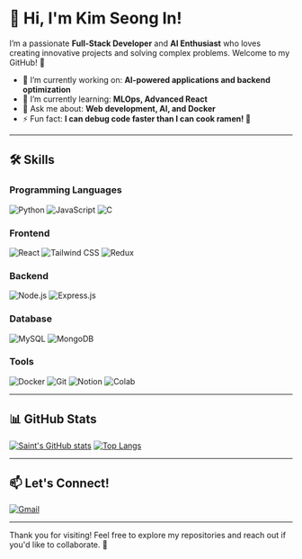 # 👋 Hi, I'm Kim Seong In!

I’m a passionate **Full-Stack Developer** and **AI Enthusiast** who loves creating innovative projects and solving complex problems. Welcome to my GitHub! 🎉

- 🔭 I’m currently working on: **AI-powered applications and backend optimization**
- 🌱 I’m currently learning: **MLOps, Advanced React**
- 💬 Ask me about: **Web development, AI, and Docker**
- ⚡ Fun fact: **I can debug code faster than I can cook ramen! 🍜**

---

## 🛠️ Skills

### **Programming Languages**
![Python](https://img.shields.io/badge/Python-3776AB?style=for-the-badge&logo=python&logoColor=white)
![JavaScript](https://img.shields.io/badge/JavaScript-F7DF1E?style=for-the-badge&logo=javascript&logoColor=white)
![C](https://img.shields.io/badge/C-00599C?style=for-the-badge&logo=c&logoColor=white)

### **Frontend**
![React](https://img.shields.io/badge/React-20232A?style=for-the-badge&logo=react&logoColor=61DAFB)
![Tailwind CSS](https://img.shields.io/badge/Tailwind_CSS-38B2AC?style=for-the-badge&logo=tailwindcss&logoColor=white)
![Redux](https://img.shields.io/badge/Redux-593D88?style=for-the-badge&logo=redux&logoColor=white)

### **Backend**
![Node.js](https://img.shields.io/badge/Node.js-43853D?style=for-the-badge&logo=node.js&logoColor=white)
![Express.js](https://img.shields.io/badge/Express.js-404D59?style=for-the-badge)

### **Database**
![MySQL](https://img.shields.io/badge/MySQL-00000F?style=for-the-badge&logo=mysql&logoColor=white)
![MongoDB](https://img.shields.io/badge/MongoDB-4EA94B?style=for-the-badge&logo=mongodb&logoColor=white)

### **Tools**
![Docker](https://img.shields.io/badge/Docker-2496ED?style=for-the-badge&logo=docker&logoColor=white)
![Git](https://img.shields.io/badge/GIT-E44C30?style=for-the-badge&logo=git&logoColor=white)
![Notion](https://img.shields.io/badge/Notion-000000?style=for-the-badge&logo=notion&logoColor=white)
![Colab](https://img.shields.io/badge/Google_Colab-F9AB00?style=for-the-badge&logo=googlecolab&logoColor=white)

---

## 📊 GitHub Stats

[![Saint's GitHub stats](https://github-readme-stats.vercel.app/api?username=saint0721&show_icons=true)](https://github.com/anuraghazra/github-readme-stats)
[![Top Langs](https://github-readme-stats.vercel.app/api/top-langs/?username=saint0721&layout=compact)](https://github.com/anuraghazra/github-readme-stats)


---

## 📫 Let's Connect!
[![Gmail](https://img.shields.io/badge/Email-D14836?style=for-the-badge&logo=gmail&logoColor=white)](mailto:sikim0721@gmail.com)

---

Thank you for visiting! Feel free to explore my repositories and reach out if you'd like to collaborate. 🌟
